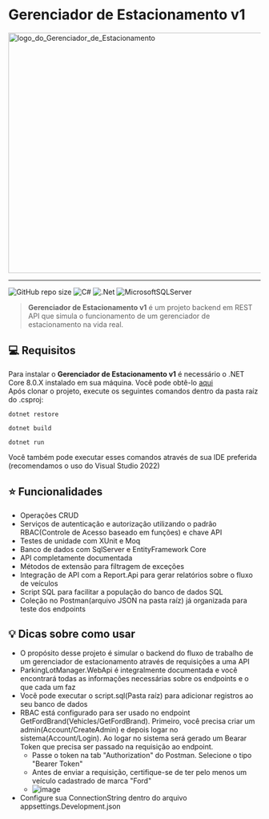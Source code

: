 <h1>Gerenciador de Estacionamento v1</h1>

<img src="https://i.imgur.com/ektThjj.png" width="640px" height="480px" alt="logo_do_Gerenciador_de_Estacionamento"></img>

<hr>

![GitHub repo size](https://img.shields.io/github/repo-size/matheusarb/ParkingLotManager?style=for-the-badge)
![C#](https://img.shields.io/badge/c%23-%23239120.svg?style=for-the-badge&logo=csharp&logoColor=white)
![.Net](https://img.shields.io/badge/.NET-5C2D91?style=for-the-badge&logo=.net&logoColor=white)
![MicrosoftSQLServer](https://img.shields.io/badge/Microsoft%20SQL%20Server-CC2927?style=for-the-badge&logo=microsoft%20sql%20server&logoColor=white)

> <b>Gerenciador de Estacionamento v1</b> é um projeto backend em REST API que simula o funcionamento de um gerenciador de estacionamento na vida real.


## 💻 Requisitos
Para instalar o <b>Gerenciador de Estacionamento v1</b> é necessário o .NET Core 8.0.X instalado em sua máquina. Você pode obtê-lo <a href="https://dotnet.microsoft.com/en-us/download/dotnet">aqui</a>
<br>
Após clonar o projeto, execute os seguintes comandos dentro da pasta raíz do .csproj:
```
dotnet restore
```
```
dotnet build
```
```
dotnet run
```
Você também pode executar esses comandos através de sua IDE preferida (recomendamos o uso do Visual Studio 2022)

## :star: Funcionalidades
+ Operações CRUD
+ Serviços de autenticação e autorização utilizando o padrão RBAC(Controle de Acesso baseado em funções) e chave API
+ Testes de unidade com XUnit e Moq
+ Banco de dados com SqlServer e EntityFramework Core
+ API completamente documentada
+ Métodos de extensão para filtragem de exceções
+ Integração de API com a Report.Api para gerar relatórios sobre o fluxo de veículos
+ Script SQL para facilitar a população do banco de dados SQL
+ Coleção no Postman(arquivo JSON na pasta raíz) já organizada para teste dos endpoints

## :bulb: Dicas sobre como usar
* O propósito desse projeto é simular o backend do fluxo de trabalho de um gerenciador de estacionamento através de requisições a uma API
* ParkingLotManager.WebApi é integralmente documentada e você encontrará todas as informações necessárias sobre os endpoints e o que cada um faz
* Você pode executar o script.sql(Pasta raíz) para adicionar registros ao seu banco de dados
* RBAC está configurado para ser usado no endpoint GetFordBrand(Vehicles/GetFordBrand). Primeiro, você precisa criar um admin(Account/CreateAdmin) e depois logar no sistema(Account/Login). Ao logar no sistema será gerado um Bearar Token que precisa ser passado na requisição ao endpoint.
  * Passe o token na tab "Authorization" do Postman. Selecione o tipo "Bearer Token"
  * Antes de enviar a requisição, certifique-se de ter pelo menos um veículo cadastrado de marca "Ford"
  * ![image](https://github.com/matheusarb/ParkingLotManager/assets/89713533/a46526e9-d382-488d-a538-86d3d4d9db9d)
* Configure sua ConnectionString dentro do arquivo appsettings.Development.json

